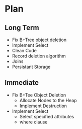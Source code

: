 # Plan
## Long Term
- Fix B+Tree object deletion
- Implement Select
- Clean Code
- Record deletion algorithm
- Joins
- Persistant Storage
## Immediate
- Fix B+Tee Object Deletion
    - Allocate Nodes to the Heap
    - Implement Destruction
- Implement Select
    - Select specified attributes
    - where clause